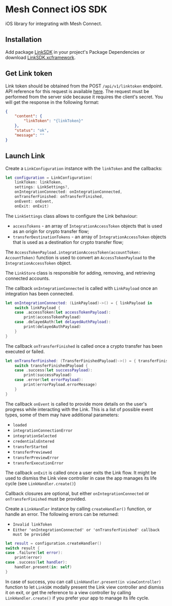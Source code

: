 # Mesh Connect iOS SDK

iOS library for integrating with Mesh Connect.

## Installation

Add package [LinkSDK](https://github.com/FrontFin/mesh-ios-sdk) in your project's Package Dependencies
or download [LinkSDK.xcframework](https://github.com/FrontFin/mesh-ios-sdk/tree/main/LinkSDK.xcframework).

## Get Link token

Link token should be obtained from the POST `/api/v1/linktoken` endpoint. API reference for this request is available [here](https://docs.meshconnect.com/reference/post_api-v1-linktoken). The request must be performed from the server side because it requires the client's secret. You will get the response in the following format:
```json
{
    "content": {
        "linkToken": "{linkToken}"
    },
    "status": "ok",
    "message": ""
}
```

## Launch Link

Create a `LinkConfiguration` instance with the `linkToken` and the callbacks:

```swift
let configuration = LinkConfiguration(
    linkToken: linkToken,
    settings: LinkSettings?,
    onIntegrationConnected: onIntegrationConnected,
    onTransferFinished: onTransferFinished,
    onEvent: onEvent,
    onExit: onExit)
```

The `LinkSettings` class allows to configure the Link behaviour:
- `accessTokens` - an array of `IntegrationAccessToken` objects that is used as an origin for crypto transfer flow;
- `transferDestinationTokens` - an array of `IntegrationAccessToken` objects that is used as a destination for crypto transfer flow;

The `AccessTokenPayload.integrationAccessToken(accountToken: AccountToken)` function is used to convert an `AccessTokenPayload` to the `IntegrationAccessToken` object.

The `LinkStore` class is responsible for adding, removing, and retrieving connected accounts.

The callback `onIntegrationConnected` is called with `LinkPayload` once an integration has been connected.

```swift
let onIntegrationConnected: (LinkPayload)->() = { linkPayload in
    switch linkPayload {
    case .accessToken(let accessTokenPayload):
        print(accessTokenPayload)
    case .delayedAuth(let delayedAuthPayload):
        print(delayedAuthPayload)
    }
}
```

The callback `onTransferFinished` is called once a crypto transfer has been executed or failed.

```swift
let onTransferFinished: (TransferFinishedPayload)->() = { transferFinishedPayload in
    switch transferFinishedPayload {
    case .success(let successPayload):
        print(successPayload)
    case .error(let errorPayload):
        print(errorPayload.errorMessage)
    }
}
```

The callback `onEvent` is called to provide more details on the user's progress while interacting with the Link.
This is a list of possible event types, some of them may have additional parameters:
- `loaded`
- `integrationConnectionError`
- `integrationSelected`
- `credentialsEntered`
- `transferStarted`
- `transferPreviewed`
- `transferPreviewError`
- `transferExecutionError`

The callback `onExit` is called once a user exits the Link flow. It might be used to dismiss the Link view controller in case the app manages its life cycle (see `LinkHandler.create()`)

Callback closures are optional, but either `onIntegrationConnected` or `onTransferFinished` must be provided.

Create a `LinkHandler` instance by calling `createHandler()` function, or handle an error.
The following errors can be returned:
- `Invalid linkToken`
- `Either 'onIntegrationConnected' or 'onTransferFinished' callback must be provided`

```swift
let result = configuration.createHandler()
switch result {
case .failure(let error):
    print(error)
case .success(let handler):
    handler.present(in: self)
}
```

In case of success, you can call `LinkHandler.present(in viewController)` function to let `LinkSDK` modally present the Link view controller and dismiss it on exit, or get the reference to a view controller by calling `LinkHandler.create()` if you prefer your app to manage its life cycle.
